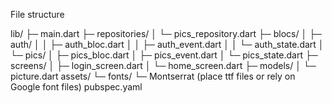 File structure

lib/
├─ main.dart
├─ repositories/
│  └─ pics_repository.dart
├─ blocs/
│  ├─ auth/
│  │  ├─ auth_bloc.dart
│  │  ├─ auth_event.dart
│  │  └─ auth_state.dart
│  └─ pics/
│     ├─ pics_bloc.dart
│     ├─ pics_event.dart
│     └─ pics_state.dart
├─ screens/
│  ├─ login_screen.dart
│  └─ home_screen.dart
├─ models/
│  └─ picture.dart
assets/
└─ fonts/
   └─ Montserrat (place ttf files or rely on Google font files)
pubspec.yaml
